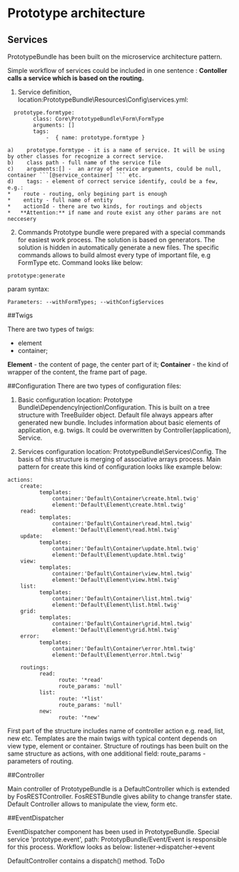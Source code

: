 # Prototype architecture

## Services

PrototypeBundle has been built on the microservice architecture pattern. 

Simple workflow of services could be included in one sentence :
**Contoller calls a service which is based on the routing.**
  1.  Service definition, location:PrototypeBundle\Resources\Config\services.yml:
```
  prototype.formtype:
        class: Core\PrototypeBundle\Form\FormType
        arguments: []        
        tags:
            -  { name: prototype.formtype } 

```


    a)    prototype.formtype - it is a name of service. It will be using by other classes for recognize a correct service. 
    b)    class path - full name of the service file
    c)    arguments:[] -  an array of service arguments, could be null, container ```[@service_container] ``` etc.
    d)    tags: - element of correct service identify, could be a few, e.g.:
    *    route - routing, only begining part is enough 
    *    entity - full name of entity
    *    actionId - there are two kinds, for routings and objects
    *   **Attention:** if name and route exist any other params are not neccesery
  2. Commands
Prototype bundle were prepared with a special commands for easiest work process. The solution is based on generators. The solution is hidden in automatically generate a new files. The specific commands allows to build almost every type of important file, e.g FormType etc.
Command looks like below:
```
prototype:generate 
```
param syntax:
```
Parameters: --withFormTypes; --withConfigServices
```



##Twigs

There are two types of twigs:
- element
- container;

**Element** - the content of page, the center part of it;
**Container** - the kind of wrapper of the content, the frame part of page.



##Configuration
There are two types of configuration files:
  1. Basic configuration location: Prototype Bundle\DependencyInjection\Configuration. This is built on a tree structure with TreeBuilder object. Default file always appears after generated new bundle. Includes information about basic elements of application, e.g. twigs. It could be overwritten by Controller(application), Service.


  2. Services configuration location: PrototypeBundle\Services\Config. The basis of this structure is merging of associative arrays process. Main pattern for create this kind of configuration looks like example below:

```
actions:
    create:
          templates:
              container:'Default\Container\create.html.twig'
              element:'Default\Element\create.html.twig'
    read:
          templates:
              container:'Default\Container\read.html.twig'
              element:'Default\Element\read.html.twig'
    update:
          templates:
              container:'Default\Container\update.html.twig'
              element:'Default\Element\update.html.twig'
    view:
          templates:
              container:'Default\Container\view.html.twig'
              element:'Default\Element\view.html.twig'
    list:
          templates:
              container:'Default\Container\list.html.twig'
              element:'Default\Element\list.html.twig'
    grid:
          templates:
              container:'Default\Container\grid.html.twig'
              element:'Default\Element\grid.html.twig'
    error:
          templates:
              container:'Default\Container\error.html.twig'
              element:'Default\Element\error.html.twig'
              
    routings:
          read:
                route: '*read'
                route_params: 'null'
          list:
                route: '*list'
                route_params: 'null'
          new:
                route: '*new'
```

First part of the structure includes name of controller action e.g. read, list, new etc. Templates are the main twigs with typical content depends on view type, element or container. Structure of routings has been built on the same structure as actions, with one additional field: route_params - parameters of routing.


##Controller

Main controller of PrototypeBundle is a DefaultController which is extended by FosRESTController. 
FosRESTBundle gives ability to change transfer state.
Default Controller allows to manipulate the view, form etc.   


##EventDispatcher

EventDispatcher component has been used in PrototypeBundle. Special service 'prototype.event', path: PrototypBundle/Event/Event is  responsible for this process. Workflow looks as below:
listener->dispatcher->event

DefaultController contains a dispatch() method. 
ToDo

